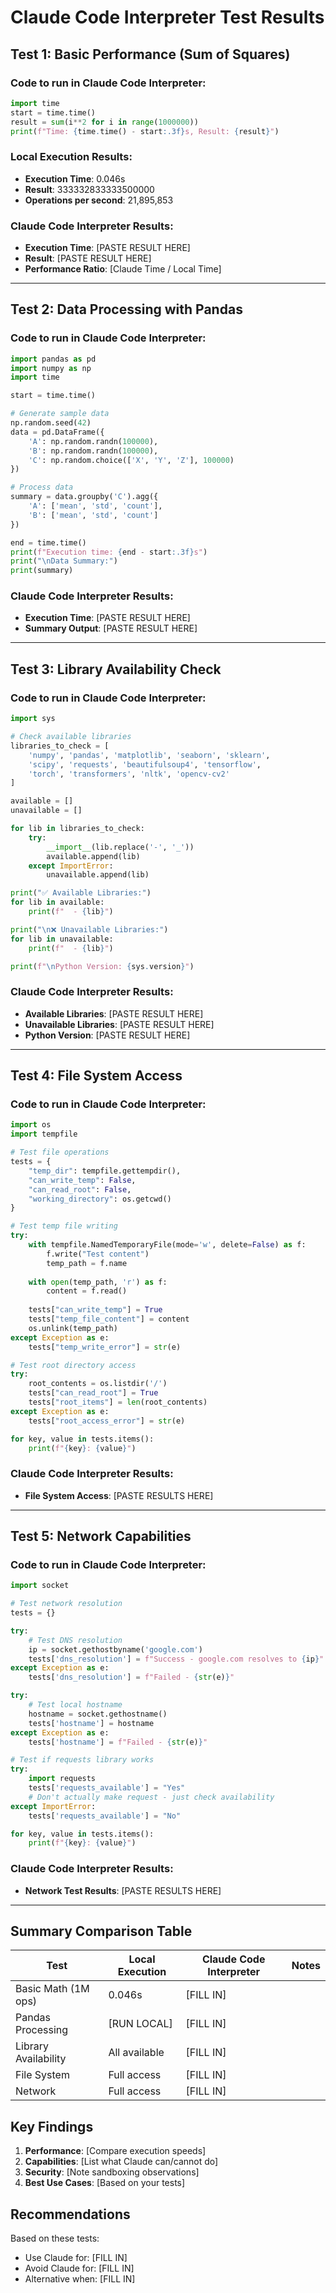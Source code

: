 # Claude Code Interpreter Test Results

## Test 1: Basic Performance (Sum of Squares)

### Code to run in Claude Code Interpreter:
```python
import time
start = time.time()
result = sum(i**2 for i in range(1000000))
print(f"Time: {time.time() - start:.3f}s, Result: {result}")
```

### Local Execution Results:
- **Execution Time**: 0.046s
- **Result**: 333332833333500000
- **Operations per second**: 21,895,853

### Claude Code Interpreter Results:
- **Execution Time**: [PASTE RESULT HERE]
- **Result**: [PASTE RESULT HERE]
- **Performance Ratio**: [Claude Time / Local Time]

---

## Test 2: Data Processing with Pandas

### Code to run in Claude Code Interpreter:
```python
import pandas as pd
import numpy as np
import time

start = time.time()

# Generate sample data
np.random.seed(42)
data = pd.DataFrame({
    'A': np.random.randn(100000),
    'B': np.random.randn(100000),
    'C': np.random.choice(['X', 'Y', 'Z'], 100000)
})

# Process data
summary = data.groupby('C').agg({
    'A': ['mean', 'std', 'count'],
    'B': ['mean', 'std', 'count']
})

end = time.time()
print(f"Execution time: {end - start:.3f}s")
print("\nData Summary:")
print(summary)
```

### Claude Code Interpreter Results:
- **Execution Time**: [PASTE RESULT HERE]
- **Summary Output**: [PASTE RESULT HERE]

---

## Test 3: Library Availability Check

### Code to run in Claude Code Interpreter:
```python
import sys

# Check available libraries
libraries_to_check = [
    'numpy', 'pandas', 'matplotlib', 'seaborn', 'sklearn',
    'scipy', 'requests', 'beautifulsoup4', 'tensorflow',
    'torch', 'transformers', 'nltk', 'opencv-cv2'
]

available = []
unavailable = []

for lib in libraries_to_check:
    try:
        __import__(lib.replace('-', '_'))
        available.append(lib)
    except ImportError:
        unavailable.append(lib)

print("✅ Available Libraries:")
for lib in available:
    print(f"  - {lib}")

print("\n❌ Unavailable Libraries:")
for lib in unavailable:
    print(f"  - {lib}")

print(f"\nPython Version: {sys.version}")
```

### Claude Code Interpreter Results:
- **Available Libraries**: [PASTE RESULT HERE]
- **Unavailable Libraries**: [PASTE RESULT HERE]
- **Python Version**: [PASTE RESULT HERE]

---

## Test 4: File System Access

### Code to run in Claude Code Interpreter:
```python
import os
import tempfile

# Test file operations
tests = {
    "temp_dir": tempfile.gettempdir(),
    "can_write_temp": False,
    "can_read_root": False,
    "working_directory": os.getcwd()
}

# Test temp file writing
try:
    with tempfile.NamedTemporaryFile(mode='w', delete=False) as f:
        f.write("Test content")
        temp_path = f.name
    
    with open(temp_path, 'r') as f:
        content = f.read()
    
    tests["can_write_temp"] = True
    tests["temp_file_content"] = content
    os.unlink(temp_path)
except Exception as e:
    tests["temp_write_error"] = str(e)

# Test root directory access
try:
    root_contents = os.listdir('/')
    tests["can_read_root"] = True
    tests["root_items"] = len(root_contents)
except Exception as e:
    tests["root_access_error"] = str(e)

for key, value in tests.items():
    print(f"{key}: {value}")
```

### Claude Code Interpreter Results:
- **File System Access**: [PASTE RESULTS HERE]

---

## Test 5: Network Capabilities

### Code to run in Claude Code Interpreter:
```python
import socket

# Test network resolution
tests = {}

try:
    # Test DNS resolution
    ip = socket.gethostbyname('google.com')
    tests['dns_resolution'] = f"Success - google.com resolves to {ip}"
except Exception as e:
    tests['dns_resolution'] = f"Failed - {str(e)}"

try:
    # Test local hostname
    hostname = socket.gethostname()
    tests['hostname'] = hostname
except Exception as e:
    tests['hostname'] = f"Failed - {str(e)}"

# Test if requests library works
try:
    import requests
    tests['requests_available'] = "Yes"
    # Don't actually make request - just check availability
except ImportError:
    tests['requests_available'] = "No"

for key, value in tests.items():
    print(f"{key}: {value}")
```

### Claude Code Interpreter Results:
- **Network Test Results**: [PASTE RESULTS HERE]

---

## Summary Comparison Table

| Test | Local Execution | Claude Code Interpreter | Notes |
|------|----------------|------------------------|-------|
| Basic Math (1M ops) | 0.046s | [FILL IN] | |
| Pandas Processing | [RUN LOCAL] | [FILL IN] | |
| Library Availability | All available | [FILL IN] | |
| File System | Full access | [FILL IN] | |
| Network | Full access | [FILL IN] | |

## Key Findings

1. **Performance**: [Compare execution speeds]
2. **Capabilities**: [List what Claude can/cannot do]
3. **Security**: [Note sandboxing observations]
4. **Best Use Cases**: [Based on your tests]

## Recommendations

Based on these tests:
- Use Claude for: [FILL IN]
- Avoid Claude for: [FILL IN]
- Alternative when: [FILL IN]